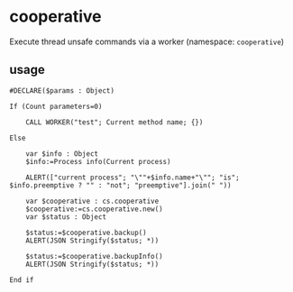 # cooperative
Execute thread unsafe commands via a worker (namespace: `cooperative`)

## usage

```4d
#DECLARE($params : Object)

If (Count parameters=0)
	
	CALL WORKER("test"; Current method name; {})
	
Else 
	
	var $info : Object
	$info:=Process info(Current process)
	
	ALERT(["current process"; "\""+$info.name+"\""; "is"; $info.preemptive ? "" : "not"; "preemptive"].join(" "))
	
	var $cooperative : cs.cooperative
	$cooperative:=cs.cooperative.new()
	var $status : Object
	
	$status:=$cooperative.backup()
	ALERT(JSON Stringify($status; *))
	
	$status:=$cooperative.backupInfo()
	ALERT(JSON Stringify($status; *))
	
End if
```
